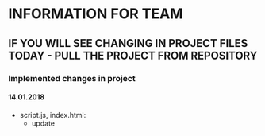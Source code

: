 # INFORMATION FOR TEAM

## IF YOU WILL SEE CHANGING IN PROJECT FILES TODAY - PULL THE PROJECT FROM REPOSITORY


### Implemented changes in project 

#### 14.01.2018


- script.js, index.html:
	- update
